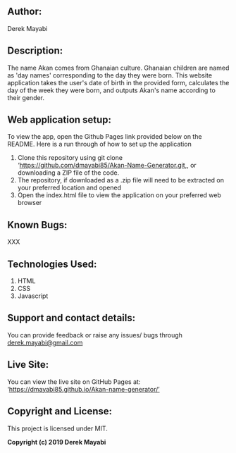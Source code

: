 ## Author:
Derek Mayabi
## Description:
The name Akan comes from Ghanaian culture. Ghanaian children are named as 'day names' corresponding to the day they were born. This website application takes the user's date of birth in the provided form, calculates the day of the week they were born, and outputs Akan's name according to their gender. 
## Web application setup:
To view the app, open the Github Pages link provided below on the README. Here is a run through of how to set up the application
1.	Clone this repository using git clone ‘https://github.com/dmayabi85/Akan-Name-Generator.git,, or downloading a ZIP file of the code.
2.	The repository, if downloaded as a .zip file will need to be extracted on your preferred location and opened
3.	Open the index.html file to view the application on your preferred web browser
## Known Bugs:
XXX
## Technologies Used:
1.	HTML
2.	CSS
3.	Javascript
## Support and contact details:
You can provide feedback or raise any issues/ bugs through derek.mayabi@gmail.com
## Live Site:
You can view the live site on GitHub Pages at: ‘https://dmayabi85.github.io/Akan-name-generator/’
## Copyright and License:
This project is licensed under MIT.

**Copyright (c) 2019 Derek Mayabi**
